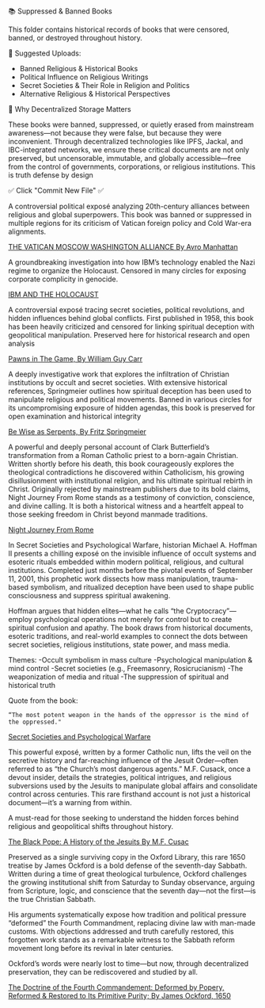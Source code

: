  📚 Suppressed & Banned Books

This folder contains historical records of books that were censored, banned, or destroyed throughout history.

 📜 Suggested Uploads:
- Banned Religious & Historical Books
- Political Influence on Religious Writings
- Secret Societies & Their Role in Religion and Politics
- Alternative Religious & Historical Perspectives

 📜 Why Decentralized Storage Matters

These books were banned, suppressed, or quietly erased from mainstream awareness—not because they were false, but because they were inconvenient. Through decentralized technologies like IPFS, Jackal, and IBC-integrated networks, we ensure these critical documents are not only preserved, but uncensorable, immutable, and globally accessible—free from the control of governments, corporations, or religious institutions. This is truth defense by design


✅ Click "Commit New File" ✅


A controversial political exposé analyzing 20th-century alliances between religious and global superpowers. This book was banned or suppressed in multiple regions for its criticism of Vatican foreign policy and Cold War-era alignments.

[THE VATICAN MOSCOW WASHINGTON ALLIANCE By Avro Manhattan](https://bafybeievqghvnqsdfu4aqmzxkt7a6soacrk7bke2zgckkoxwtzs3ghovxm.ipfs.w3s.link/the-vatican-moscow-washington-alliance-avro-manhattan.pdf)


A groundbreaking investigation into how IBM’s technology enabled the Nazi regime to organize the Holocaust. Censored in many circles for exposing corporate complicity in genocide.

[IBM AND THE HOLOCAUST](https://bafybeibfnhwgvuuz3gcvkkj2uqz7khrgi63h3uh55c3jbvcaxfra3epddy.ipfs.w3s.link/IBM%20and%20The%20Holocaust.pdf)


A controversial exposé tracing secret societies, political revolutions, and hidden influences behind global conflicts. First published in 1958, this book has been heavily criticized and censored for linking spiritual deception with geopolitical manipulation. Preserved here for historical research and open analysis

[Pawns in The Game, By William Guy Carr](https://bafybeidnymswczunn5ukb2keoznwg4wu3a37gweki7k4ngg7gvxel73gpq.ipfs.w3s.link/pawnsinthegame.pdf)


A deeply investigative work that explores the infiltration of Christian institutions by occult and secret societies. With extensive historical references, Springmeier outlines how spiritual deception has been used to manipulate religious and political movements. Banned in various circles for its uncompromising exposure of hidden agendas, this book is preserved for open examination and historical integrity

[Be Wise as Serpents, By Fritz Springmeier](https://bafybeih3k2ophkmquswy25uiilpyr5shmovfckbtuwtpbb2tthnwkidz6e.ipfs.w3s.link/Be%20Wise%20as%20Serpents.pdf)


A powerful and deeply personal account of Clark Butterfield’s transformation from a Roman Catholic priest to a born-again Christian. Written shortly before his death, this book courageously explores the theological contradictions he discovered within Catholicism, his growing disillusionment with institutional religion, and his ultimate spiritual rebirth in Christ. Originally rejected by mainstream publishers due to its bold claims, Night Journey From Rome stands as a testimony of conviction, conscience, and divine calling. It is both a historical witness and a heartfelt appeal to those seeking freedom in Christ beyond manmade traditions.

[Night Journey From Rome](https://bafybeie3stm2b4evncz5f46igv3atim6jcwufju7guoe4fofup5xvbmpim.ipfs.w3s.link/Night%20journey%20from%20Rome.pdf)


In Secret Societies and Psychological Warfare, historian Michael A. Hoffman II presents a chilling exposé on the invisible influence of occult systems and esoteric rituals embedded within modern political, religious, and cultural institutions. Completed just months before the pivotal events of September 11, 2001, this prophetic work dissects how mass manipulation, trauma-based symbolism, and ritualized deception have been used to shape public consciousness and suppress spiritual awakening.

Hoffman argues that hidden elites—what he calls “the Cryptocracy”—employ psychological operations not merely for control but to create spiritual confusion and apathy. The book draws from historical documents, esoteric traditions, and real-world examples to connect the dots between secret societies, religious institutions, state power, and mass media. 

Themes:
-Occult symbolism in mass culture
-Psychological manipulation & mind control
-Secret societies (e.g., Freemasonry, Rosicrucianism)
-The weaponization of media and ritual
-The suppression of spiritual and historical truth

Quote from the book:

	“The most potent weapon in the hands of the oppressor is the mind of the oppressed."

[Secret Societies and Psychological Warfare](https://bafybeiaftqvfd5gux3my6hofs6p754lsodicvr6u3l262vte2uiooduxoa.ipfs.w3s.link/secret-societies-and-psychological-warfare.pdf)


This powerful exposé, written by a former Catholic nun, lifts the veil on the secretive history and far-reaching influence of the Jesuit Order—often referred to as “the Church’s most dangerous agents.” M.F. Cusack, once a devout insider, details the strategies, political intrigues, and religious subversions used by the Jesuits to manipulate global affairs and consolidate control across centuries. This rare firsthand account is not just a historical document—it’s a warning from within.

A must-read for those seeking to understand the hidden forces behind religious and geopolitical shifts throughout history.

[The Black Pope: A History of the Jesuits By M.F. Cusac](https://bafybeiczyiggdkihinibzaxrc46gr452x6kuwqfs4az7slhnj2gvakfumy.ipfs.w3s.link/The%20Black%20Pope%20-%20A%20History%20of%20the%20Jesuits%20(Mary%20Francis%20Cusack).pdf)


Preserved as a single surviving copy in the Oxford Library, this rare 1650 treatise by James Ockford is a bold defense of the seventh-day Sabbath. Written during a time of great theological turbulence, Ockford challenges the growing institutional shift from Saturday to Sunday observance, arguing from Scripture, logic, and conscience that the seventh day—not the first—is the true Christian Sabbath.

His arguments systematically expose how tradition and political pressure “deformed” the Fourth Commandment, replacing divine law with man-made customs. With objections addressed and truth carefully restored, this forgotten work stands as a remarkable witness to the Sabbath reform movement long before its revival in later centuries.

Ockford’s words were nearly lost to time—but now, through decentralized preservation, they can be rediscovered and studied by all.

[The Doctrine of the Fourth Commandement: Deformed by Popery, Reformed & Restored to Its Primitive Purity; By James Ockford, 1650](https://bafybeie2mwlhlot7dp7vd6incimsrciikwd646renxrzp2wgz26wxdsowa.ipfs.w3s.link/%5BTCP%5D%20The%20doctrine%20of%20the%20Fourth%20Commandement%2C%20deformed%20by%20popery%2C%20reformed%20%26%20re.pdf)
